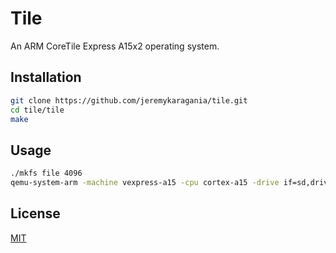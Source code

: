 # Tile
An ARM CoreTile Express A15x2 operating system.

## Installation
```bash
git clone https://github.com/jeremykaragania/tile.git
cd tile/tile
make
```
## Usage
```bash
./mkfs file 4096
qemu-system-arm -machine vexpress-a15 -cpu cortex-a15 -drive if=sd,driver=file,filename=file -kernel tile -nographic
```

## License
[MIT](LICENSE)

